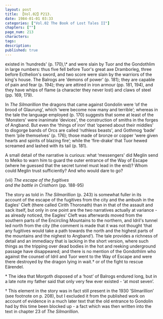 ```yaml
---
layout: post
title: 【Vol.02】P213.
date: 1984-01-01 03:33
categories: ["Vol.02 The Book of Lost Tales II"]
chapters: [""]
page_num: 213
characters: 
tags: 
description: 
published: true
---
```


<p style="text-indent: 0;">
existed in ‘hundreds' (p. 170),\* and were slain by Tuor and the Gondothlim in large numbers: thus five fell before Tuor's great axe Dramborleg, three before Ecthelion's sword, and two score were slain by the warriors of the king's house. The Balrogs are ‘demons of power’ (p. 181); they are capable of pain and fear (p. 194); they are attired in iron armour (pp. 181, 194), and they have whips of flame (a character they never lost) and claws of steel (pp. 169, 179).
</p>

In <I>The Silmarillion</I> the dragons that came against Gondolin were ‘of the brood of Glaurung’, which ‘were become now many and terrible’; whereas in the tale the language employed (p. 170) suggests that some at least of the ‘Monsters' were inanimate ‘devices', the construction of smiths in the forges of Angband. But even the ‘things of iron’ that ‘opened about their middles' to disgorge bands of Orcs are called ‘ruthless beasts', and Gothmog ‘bade’ them ‘pile themselves’ (p. 176); those made of bronze or copper ‘were given hearts and spirits of blazing fire’; while the ‘fire-drake’ that Tuor hewed screamed and lashed with its tail (p. 181).

A small detail of the narrative is curious: what ‘messengers' did Meglin send to Melko to warn him to guard the outer entrance of the Way of Escape (where he guessed that the secret tunnel must lead in the end)? Whom could Meglin trust sufficiently? And who would dare to go?

(vii) <I>The escape of the fugitives<BR>and the battle in Cristhorn</I> (pp. 188-95)

The story as told in <I>The Silmarillion</I> (p. 243) is somewhat fuller in its account of the escape of the fugitives from the city and the ambush in the Eagles' Cleft (there called Cirith Thoronath) than in that of the assault and sack itself, but only in one point are the two narratives actually at variance - as already noticed, the Eagles' Cleft was afterwards moved from the southern parts of the Encircling Mountains to the northern, and Idril's tunnel led north from the city (the comment is made that it was not thought ‘that any fugitives would take a path towards the north and the highest parts of the mountains and the nighest to Angband’). The tale provides a richness of detail and an immediacy that is lacking in the short version, where such things as the tripping over dead bodies in the hot and reeking underground passage have disappeared; and there is no mention of the Gondothlim who against the counsel of Idril and Tuor went to the Way of Escape and were there destroyed by the dragon lying in wait.† or of the fight to rescue Eärendel.

\* The idea that Morgoth disposed of a ‘host’ of Balrogs endured long, but in a late note my father said that only very few ever existed - ‘at most seven’.

† This element in the story was in fact still present in the 1930 ‘Silmarillion’ (see footnote on p. 208), but I excluded it from the published work on account of evidence in a much later text that the old entrance to Gondolin had by this time been blocked up - a fact which was then written into the text in chapter 23 of <I>The Silmarillion</I>.

